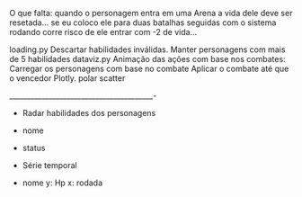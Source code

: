 
O que falta:
quando o personagem entra em uma Arena a vida dele deve ser resetada... 
se eu coloco ele para duas batalhas seguidas com o sistema rodando corre risco de ele entrar com -2 de vida... 

loading.py
Descartar habilidades inválidas.
Manter personagens com mais de 5 habilidades 
dataviz.py
Animação das ações com base nos combates:
Carregar os personagens com base no combate
Aplicar o combate até que o vencedor
Plotly. polar scatter



________________________________________-
- Radar habilidades dos personagens
- nome
- status

- Série temporal
- nome
y: Hp
x: rodada
